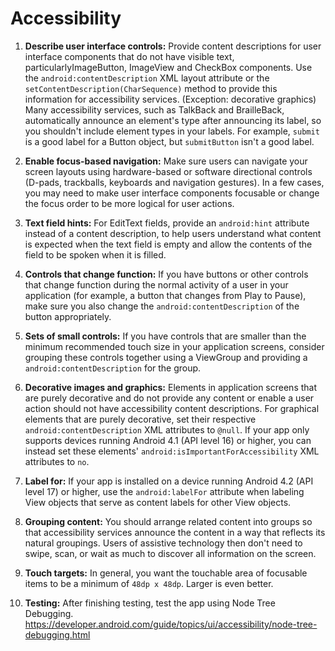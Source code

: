 # Accessibility

1. **Describe user interface controls:** Provide content descriptions for user interface components that do not have visible text, particularlyImageButton, ImageView and CheckBox components. Use the `android:contentDescription` XML layout attribute or the `setContentDescription(CharSequence)` method to provide this information for accessibility services. (Exception: decorative graphics) Many accessibility services, such as TalkBack and BrailleBack, automatically announce an element's type after announcing its label, so you shouldn't include element types in your labels. For example, `submit` is a good label for a Button object, but `submitButton` isn't a good label.

2. **Enable focus-based navigation:** Make sure users can navigate your screen layouts using hardware-based or software directional controls (D-pads, trackballs, keyboards and navigation gestures). In a few cases, you may need to make user interface components focusable or change the focus order to be more logical for user actions.

3. **Text field hints:** For EditText fields, provide an `android:hint` attribute instead of a content description, to help users understand what content is expected when the text field is empty and allow the contents of the field to be spoken when it is filled.

4. **Controls that change function:** If you have buttons or other controls that change function during the normal activity of a user in your application (for example, a button that changes from Play to Pause), make sure you also change the `android:contentDescription` of the button appropriately.

5. **Sets of small controls:** If you have controls that are smaller than the minimum recommended touch size in your application screens, consider grouping these controls together using a ViewGroup and providing a `android:contentDescription` for the group.

6. **Decorative images and graphics:** Elements in application screens that are purely decorative and do not provide any content or enable a user action should not have accessibility content descriptions. For graphical elements that are purely decorative, set their respective `android:contentDescription` XML attributes to `@null`. If your app only supports devices running Android 4.1 (API level 16) or higher, you can instead set these elements' `android:isImportantForAccessibility` XML attributes to `no`.

7. **Label for:** If your app is installed on a device running Android 4.2 (API level 17) or higher, use the `android:labelFor` attribute when labeling View objects that serve as content labels for other View objects.

8. **Grouping content:** You should arrange related content into groups so that accessibility services announce the content in a way that reflects its natural groupings. Users of assistive technology then don't need to swipe, scan, or wait as much to discover all information on the screen.

9. **Touch targets:** In general, you want the touchable area of focusable items to be a minimum of `48dp x 48dp`. Larger is even better.

10. **Testing:** After finishing testing, test the app using Node Tree  Debugging. https://developer.android.com/guide/topics/ui/accessibility/node-tree-debugging.html
